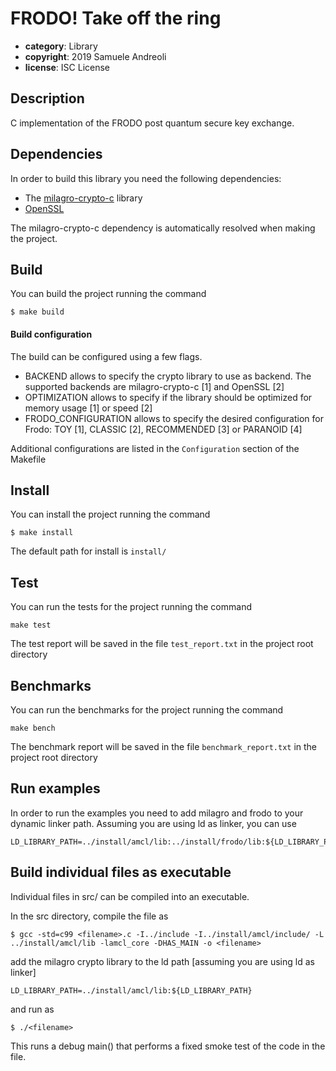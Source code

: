 # FRODO! Take off the ring

 * **category**: Library
 * **copyright**: 2019 Samuele Andreoli
 * **license**: ISC License

## Description
C implementation of the FRODO post quantum secure key exchange.

## Dependencies
In order to build this library you need the following dependencies:
 * The [milagro-crypto-c](https://github.com/apache/incubator-milagro-crypto-c.git) library
 * [OpenSSL](https://github.com/openssl/openssl)

The milagro-crypto-c dependency is automatically resolved when making the project.

## Build
You can build the project running the command
```
$ make build
```

#### Build configuration
The build can be configured using a few flags.
* BACKEND allows to specify the crypto library to use as backend. The supported backends are milagro-crypto-c [1] and OpenSSL [2]
* OPTIMIZATION allows to specify if the library should be optimized for memory usage [1] or speed [2]
* FRODO_CONFIGURATION allows to specify the desired configuration for Frodo: TOY [1], CLASSIC [2], RECOMMENDED [3] or PARANOID [4]

Additional configurations are listed in the `Configuration` section of the Makefile

## Install
You can install the project running the command
```
$ make install
```

The default path for install is `install/`

## Test
You can run the tests for the project running the command
```
make test
```

The test report will be saved in the file `test_report.txt` in the project root directory

## Benchmarks
You can run the benchmarks for the project running the command
```
make bench
```

The benchmark report will be saved in the file `benchmark_report.txt` in the project root directory

## Run examples
In order to run the examples you need to add milagro and frodo to your dynamic linker path. Assuming you are using ld as linker, you can use

```
LD_LIBRARY_PATH=../install/amcl/lib:../install/frodo/lib:${LD_LIBRARY_PATH}
```

## Build individual files as executable
Individual files in src/ can be compiled into an executable.

In the src directory, compile the file as
```
$ gcc -std=c99 <filename>.c -I../include -I../install/amcl/include/ -L ../install/amcl/lib -lamcl_core -DHAS_MAIN -o <filename>
```
add the milagro crypto library to the ld path [assuming you are using ld as linker]
```
LD_LIBRARY_PATH=../install/amcl/lib:${LD_LIBRARY_PATH}
```
and run as
```
$ ./<filename>
```
This runs a debug main() that performs a fixed smoke test of the code in the file.